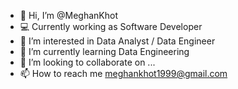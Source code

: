 - 👋 Hi, I’m @MeghanKhot
- 💻 Currently working as Software Developer 
- 👀 I’m interested in Data Analyst / Data Engineer
- 🌱 I’m currently learning Data Engineering
- 💞️ I’m looking to collaborate on ...
- 📫 How to reach me meghankhot1999@gmail.com


<!---
MeghanKhot/MeghanKhot is a ✨ special ✨ repository because its `README.md` (this file) appears on your GitHub profile.
You can click the Preview link to take a look at your changes.
--->
